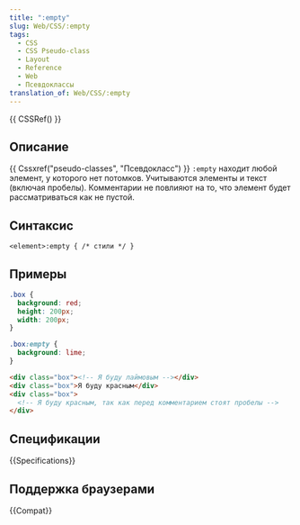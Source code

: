 ```yaml
---
title: ":empty"
slug: Web/CSS/:empty
tags:
  - CSS
  - CSS Pseudo-class
  - Layout
  - Reference
  - Web
  - Псевдоклассы
translation_of: Web/CSS/:empty
---
```


{{ CSSRef() }}

## Описание

{{ Cssxref("pseudo-classes", "Псевдокласс") }} `:empty` находит любой элемент, у которого нет потомков. Учитываются элементы и текст (включая пробелы). Комментарии не повлияют на то, что элемент будет рассматриваться как не пустой.

## Синтаксис

```
<element>:empty { /* стили */ }
```

## Примеры

```css
.box {
  background: red;
  height: 200px;
  width: 200px;
}

.box:empty {
  background: lime;
}
```

```html
<div class="box"><!-- Я буду лаймовым --></div>
<div class="box">Я буду красным</div>
<div class="box">
  <!-- Я буду красным, так как перед комментарием стоят пробелы -->
</div>
```

## Спецификации

{{Specifications}}

## Поддержка браузерами

{{Compat}}
